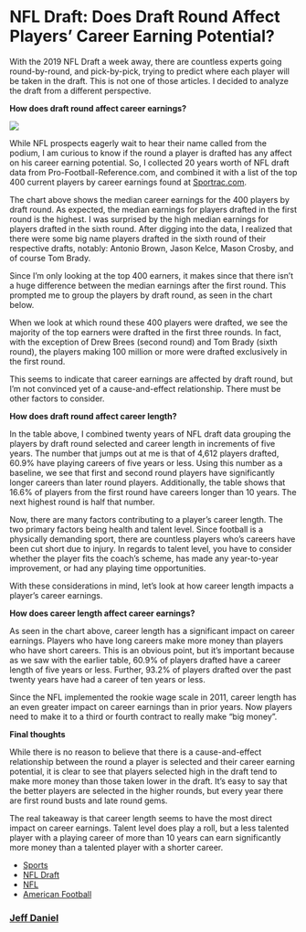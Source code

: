 # NFL Draft: Does Draft Round Affect Players’ Career Earning Potential?

With the 2019 NFL Draft a week away, there are countless experts going
round-by-round, and pick-by-pick, trying to predict where each player will be
taken in the draft. This is not one of those articles. I decided to analyze the
draft from a different perspective.

**How does draft round affect career earnings?**

![](https://cdn-images-1.medium.com/max/1200/1*3GfmdT1--nUV52nDxP7zlg.jpeg)

While NFL prospects eagerly wait to hear their name called from the podium, I am
curious to know if the round a player is drafted has any affect on his career
earning potential. So, I collected 20 years worth of NFL draft data from
Pro-Football-Reference.com, and combined it with a list of the top 400 current
players by career earnings found at
[Sportrac.com](https://www.spotrac.com/nfl/rankings/earnings/).

The chart above shows the median career earnings for the 400 players by draft
round. As expected, the median earnings for players drafted in the first round
is the highest. I was surprised by the high median earnings for players drafted
in the sixth round. After digging into the data, I realized that there were some
big name players drafted in the sixth round of their respective drafts, notably:
Antonio Brown, Jason Kelce, Mason Crosby, and of course Tom Brady.

Since I’m only looking at the top 400 earners, it makes since that there isn’t a
huge difference between the median earnings after the first round. This prompted
me to group the players by draft round, as seen in the chart below.

When we look at which round these 400 players were drafted, we see the majority
of the top earners were drafted in the first three rounds. In fact, with the
exception of Drew Brees (second round) and Tom Brady (sixth round), the players
making 100 million or more were drafted exclusively in the first round.

This seems to indicate that career earnings are affected by draft round, but I’m
not convinced yet of a cause-and-effect relationship. There must be other
factors to consider.

**How does draft round affect career length?**

In the table above, I combined twenty years of NFL draft data grouping the
players by draft round selected and career length in increments of five years.
The number that jumps out at me is that of 4,612 players drafted, 60.9% have
playing careers of five years or less. Using this number as a baseline, we see
that first and second round players have significantly longer careers than later
round players. Additionally, the table shows that 16.6% of players from the
first round have careers longer than 10 years. The next highest round is half
that number.

Now, there are many factors contributing to a player’s career length. The two
primary factors being health and talent level. Since football is a physically
demanding sport, there are countless players who’s careers have been cut short
due to injury. In regards to talent level, you have to consider whether the
player fits the coach’s scheme, has made any year-to-year improvement, or had
any playing time opportunities.

With these considerations in mind, let’s look at how career length impacts a
player’s career earnings.

**How does career length affect career earnings?**

As seen in the chart above, career length has a significant impact on career
earnings. Players who have long careers make more money than players who have
short careers. This is an obvious point, but it’s important because as we saw
with the earlier table, 60.9% of players drafted have a career length of five
years or less. Further, 93.2% of players drafted over the past twenty years have
had a career of ten years or less.

Since the NFL implemented the rookie wage scale in 2011, career length has an
even greater impact on career earnings than in prior years. Now players need to
make it to a third or fourth contract to really make “big money”.

**Final thoughts**

While there is no reason to believe that there is a cause-and-effect
relationship between the round a player is selected and their career earning
potential, it is clear to see that players selected high in the draft tend to
make more money than those taken lower in the draft. It’s easy to say that the
better players are selected in the higher rounds, but every year there are first
round busts and late round gems.

The real takeaway is that career length seems to have the most direct impact on
career earnings. Talent level does play a roll, but a less talented player with
a playing career of more than 10 years can earn significantly more money than a
talented player with a shorter career.

* [Sports](https://medium.com/tag/sports?source=post)
* [NFL Draft](https://medium.com/tag/nfl-draft?source=post)
* [NFL](https://medium.com/tag/nfl?source=post)
* [American Football](https://medium.com/tag/american-football?source=post)

### [Jeff Daniel](https://medium.com/@jeff.daniel77)
